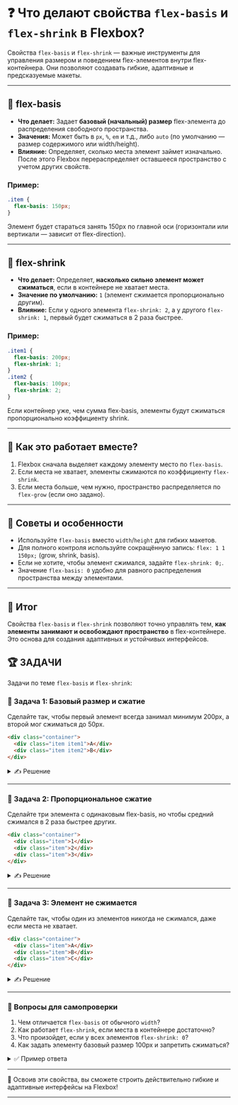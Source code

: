 # ❓ Что делают свойства `flex-basis` и `flex-shrink` в Flexbox?

Свойства `flex-basis` и `flex-shrink` — важные инструменты для управления размером и поведением flex-элементов внутри flex-контейнера. Они позволяют создавать гибкие, адаптивные и предсказуемые макеты.

---

## 🔹 flex-basis
- **Что делает:** Задает **базовый (начальный) размер** flex-элемента до распределения свободного пространства.
- **Значения:** Может быть в `px`, `%`, `em` и т.д., либо `auto` (по умолчанию — размер содержимого или width/height).
- **Влияние:** Определяет, сколько места элемент займет изначально. После этого Flexbox перераспределяет оставшееся пространство с учетом других свойств.

### Пример:
```css
.item {
  flex-basis: 150px;
}
```
Элемент будет стараться занять 150px по главной оси (горизонтали или вертикали — зависит от flex-direction).

---

## 🔹 flex-shrink
- **Что делает:** Определяет, **насколько сильно элемент может сжиматься**, если в контейнере не хватает места.
- **Значение по умолчанию:** `1` (элемент сжимается пропорционально другим).
- **Влияние:** Если у одного элемента `flex-shrink: 2`, а у другого `flex-shrink: 1`, первый будет сжиматься в 2 раза быстрее.

### Пример:
```css
.item1 {
  flex-basis: 200px;
  flex-shrink: 1;
}
.item2 {
  flex-basis: 100px;
  flex-shrink: 2;
}
```
Если контейнер уже, чем сумма flex-basis, элементы будут сжиматься пропорционально коэффициенту shrink.

---

## 🔹 Как это работает вместе?

1. Flexbox сначала выделяет каждому элементу место по `flex-basis`.
2. Если места не хватает, элементы сжимаются по коэффициенту `flex-shrink`.
3. Если места больше, чем нужно, пространство распределяется по `flex-grow` (если оно задано).

---

## 🔹 Советы и особенности
- Используйте `flex-basis` вместо `width`/`height` для гибких макетов.
- Для полного контроля используйте сокращённую запись: `flex: 1 1 150px;` (grow, shrink, basis).
- Если не хотите, чтобы элемент сжимался, задайте `flex-shrink: 0;`.
- Значение `flex-basis: 0` удобно для равного распределения пространства между элементами.

---

## 🎯 Итог

Свойства `flex-basis` и `flex-shrink` позволяют точно управлять тем, **как элементы занимают и освобождают пространство** в flex-контейнере. Это основа для создания адаптивных и устойчивых интерфейсов.


## 🏆 ЗАДАЧИ

Задачи по теме `flex-basis` и `flex-shrink`:

### 📌 Задача 1: Базовый размер и сжатие
Сделайте так, чтобы первый элемент всегда занимал минимум 200px, а второй мог сжиматься до 50px.

```html
<div class="container">
  <div class="item item1">A</div>
  <div class="item item2">B</div>
</div>
```
<details>
<summary>✍ Решение</summary>

```css
.item1 {
  flex-basis: 200px;
  flex-shrink: 0;
}
.item2 {
  flex-basis: 150px;
  flex-shrink: 1;
  min-width: 50px;
}
```

</details>

---

### 📌 Задача 2: Пропорциональное сжатие
Сделайте три элемента с одинаковым flex-basis, но чтобы средний сжимался в 2 раза быстрее других.

```html
<div class="container">
  <div class="item">1</div>
  <div class="item">2</div>
  <div class="item">3</div>
</div>
```
<details>
<summary>✍ Решение</summary>

```css
.item {
  flex-basis: 120px;
  flex-shrink: 1;
}
.item:nth-child(2) {
  flex-shrink: 2;
}
```

</details>

---

### 📌 Задача 3: Элемент не сжимается
Сделайте так, чтобы один из элементов никогда не сжимался, даже если места не хватает.

```html
<div class="container">
  <div class="item">A</div>
  <div class="item">B</div>
  <div class="item">C</div>
</div>
```
<details>
<summary>✍ Решение</summary>

```css
.item:nth-child(2) {
  flex-shrink: 0;
}
```

</details>

---

### 📌 Вопросы для самопроверки

1. Чем отличается `flex-basis` от обычного `width`?
2. Как работает `flex-shrink`, если места в контейнере достаточно?
3. Что произойдет, если у всех элементов `flex-shrink: 0`?
4. Как задать элементу базовый размер 100px и запретить сжиматься?

<details>
<summary>✅ Пример ответа</summary>

1. `flex-basis` — базовый размер для flex-раскладки, а `width` — обычная ширина, не всегда учитывается Flexbox.
2. Если места достаточно, `flex-shrink` не влияет на размер.
3. Элементы не будут сжиматься, возможен скролл или переполнение.
4. `flex-basis: 100px; flex-shrink: 0;`

</details>

---

🎉 Освоив эти свойства, вы сможете строить действительно гибкие и адаптивные интерфейсы на Flexbox! 

---
